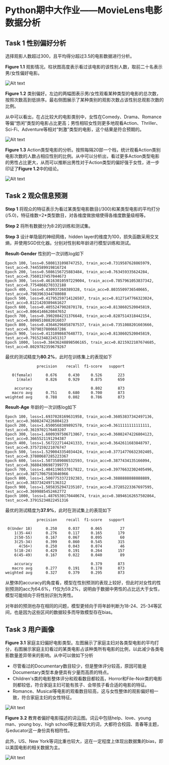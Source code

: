 # Python期中大作业——MovieLens电影数据分析

## Task 1 性别偏好分析

选择观影人数超过300，且平均得分超过3.5的电影数据进行分析。

**Figure 1.1** 观影情况。柱状图高度表示看过该电影的该性别人数，取前二十名表示男/女性偏好电影。

![Alt text](imgs/gender-prefer-movie.png)

**Figure 1.2** 类别偏好。左边的两幅图表示男/女性观看某种类型的电影的总次数，按照次数高到低排序。最右侧图展示了某种类别的观影次数占该性别总观影次数的比例。

从中可以看出，在占比较大的电影类别中，女性在Comedy、Drama、Romance等偏“悠闲”类型的电影占比更高；男性相较女性则更多地观看Action、Thriller、Sci-Fi、Adventure等相对“刺激”类型的电影，这个结果是符合预期的。

![Alt text](imgs/gender-prefer-genres.png)

**Figure 1.3** Action类型电影的分析。按照每隔20部一个档，统计观看Action类别电影次数的人数占相应性别的比例。从中可以分析出，看过更多Action类型电影的男性占比更大，从而可以推断出男性对于Action类型的偏好强于女性，进一步印证了**Figure 1.2**中的结论。

![Alt text](imgs/action-data.png)

## Task 2 观众信息预测

**Step 1** 将观众的特征表示为看过某类型电影数目(/300)和某类型电影的平均打分(/5.0)，特征维数=2*类型数目，对各维度做放缩使得各维度数量级相等。

**Step 2** 将所有数据分为8:2的训练和测试集。

**Step 3** 设计单隐层的神经网络，hidden layer的维度为100，损失函数采用交叉熵，并使用SGD优化器。分别对性别和年龄进行模型训练和测试。

**Result-Gender** 性别的一次训练log如下
```
Epoch 100, loss=0.5808131098747253, train_acc=0.7319587628865979, test_acc=0.7445589919816724
Epoch 200, loss=0.5086156725883484, train_acc=0.763459335624284, test_acc=0.7560137457044673
Epoch 300, loss=0.46163010597229004, train_acc=0.7857961053837342, test_acc=0.7754868270332188
Epoch 400, loss=0.430937260389328, train_acc=0.8035509736540665, test_acc=0.7983963344788088
Epoch 500, loss=0.41795259714126587, train_acc=0.8127147766323024, test_acc=0.8121420389461627
Epoch 600, loss=0.4055247902870178, train_acc=0.8138602520045819, test_acc=0.8064146620847652
Epoch 700, loss=0.3902084231376648, train_acc=0.8287514318442154, test_acc=0.8098510882016037
Epoch 800, loss=0.43646296858787537, train_acc=0.7351088201603666, test_acc=0.7079037800687286
Epoch 900, loss=0.4131098687648773, train_acc=0.8138602520045819, test_acc=0.7915234822451317
Epoch 1000, loss=0.38436248898506165, train_acc=0.8215922107674685, test_acc=0.8029782359679267
```
最优的测试精度为**80.2%**，此时在训练集上的表现如下
```
              precision    recall  f1-score   support

   0(female)      0.676     0.430     0.526       223
     1(male)      0.826     0.929     0.875       650

    accuracy                          0.802       873
   macro avg      0.751     0.680     0.700       873
weighted avg      0.788     0.802     0.786       873
```

**Result-Age** 年龄的一次训练log如下
```
Epoch 100, loss=1.6937028169631958, train_acc=0.36053837342497136, test_acc=0.36082474226804123
Epoch 200, loss=1.6500568389892578, train_acc=0.3611111111111111, test_acc=0.3619702176403207
Epoch 300, loss=1.6009397506713867, train_acc=0.36082474226804123, test_acc=0.3665521191294387
Epoch 400, loss=1.5672227144241333, train_acc=0.3642611683848797, test_acc=0.3757159221076747
Epoch 500, loss=1.5290043354034424, train_acc=0.37714776632302405, test_acc=0.37800687285223367
Epoch 600, loss=1.5073589086532593, train_acc=0.3877434135166094, test_acc=0.36884306987399773
Epoch 700, loss=1.4841196537017822, train_acc=0.39776632302405496, test_acc=0.38717067583046966
Epoch 800, loss=1.5007753372192383, train_acc=0.3888888888888889, test_acc=0.3837342497136312
Epoch 900, loss=1.5058352947235107, train_acc=0.37285223367697595, test_acc=0.3699885452462772
Epoch 1000, loss=1.4876530170440674, train_acc=0.38946162657502864, test_acc=0.37915234822451316
```
最优的测试精度为**37.9%**，此时在测试集上的表现如下
```
              precision    recall  f1-score   support

 0(Under 18)      0.250     0.037     0.065        27
    1(35-44)      0.276     0.117     0.165       179
    2(50-55)      0.167     0.067     0.095        60
    3(25-34)      0.399     0.860     0.545       315
      4(56+)      0.250     0.043     0.074        46
    5(18-24)      0.429     0.191     0.264       157
    6(45-49)      0.167     0.022     0.040        89

    accuracy                          0.379       873
   macro avg      0.277     0.191     0.178       873
weighted avg      0.327     0.379     0.295       873
```

从整体的accuracy的角度看，模型在性别预测的表现上较好，但此时对女性的性别预测的acc为64.6%，f1仅为59.2%，说明由于数据中男性的占比远大于女性，模型可能倾向于将性别识别为男性。

对年龄的预测也存在相同的问题，模型更倾向于将年龄判断为18-24、25-34等区间，也是因为这些区间的数据较多而导致模型存在bias。

## Task 3 用户画像

**Figure 3.1** 家庭主妇偏好电影类型。左图展示了家庭主妇对各类型电影的平均打分，右图展示家庭主妇看过的某类电影占该种类所有电影的比例，以此减少各类电影数量差异带来的影响。从中可以做如下分析
- 尽管看过的Documentary数目较少，但是整体评分较高，原因可能是Documentary类型本身便具有少量而高质的特点。
- Children's类的电影整体评分和观看数目都较高，Horror和File-Noir类的电影则都较低，符合家庭主妇可能有孩子、会带孩子看合适的电影的特征。
- Romance、Musical等电影的观看数目较高，这与女性整体的观影偏好相一致，符合家庭主妇的女性特征。

![Alt text](imgs/homemaker.png)

**Figure 3.2** 教育者偏好电影描述的词云图。词云中包括help、love、young man、young boy、high school等比重较大的词，大都符合校园、青春等主题，与educator这一身份具有相符性。

此外，US、New York等词比重也较大，这在一定程度上体现出数据集的bias，即以美国电影的相关数据为主。

![Alt text](imgs/wordcloud.png)